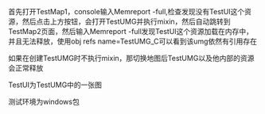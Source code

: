 首先打开TestMap1，console输入Memreport -full,检查发现没有TestUI这个资源，然后点击上方按钮，会打开TestUMG并执行mixin，然后自动跳转到TestMap2页面，然后输入Memreport -full发现TestUI这个资源加载在内存中，并且无法释放，使用obj refs name=TestUMG_C可以看到该umg依然有引用存在

如果在创建TestUMG时不执行mixin，那切换地图后TestUMG以及他内部的资源会正常释放

TestUI为TestUMG中的一张图

测试环境为windows包